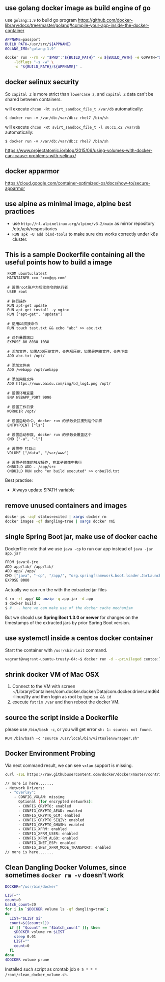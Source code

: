## use golang docker image as build engine of go
use `golang:1.9` to build go program 
https://github.com/docker-library/docs/tree/master/golang#compile-your-app-inside-the-docker-container 
```bash
APPNAME=passport
BUILD_PATH=/usr/src/${APPNAME}
GOLANG_IMG="golang:1.9"

docker run --rm -v "$PWD":"${BUILD_PATH}" -w ${BUILD_PATH} -e GOPATH="${BUILD_PATH}" -e GOBIN="${BUILD_PATH}/bin" -e CGO_ENABLED=0 -e GOOS=linux -e GOARCH=amd64 golang:1.9 go get -v && go build -a -installsuffix cgo \
	-ldflags "-s -w" \
	-o "${BUILD_PATH}/${APPNAME}" .
```

## docker selinux security
So `capital Z` is more strict than `lowercase z`, and `capital Z` data can't be shared between containers. 

will execute `chcon -Rt svirt_sandbox_file_t /var/db` automatically: 
```
$ docker run -v /var/db:/var/db:z rhel7 /bin/sh
```
will execute `chcon -Rt svirt_sandbox_file_t -l s0:c1,c2 /var/db` automatically: 
```
$ docker run -v /var/db:/var/db:z rhel7 /bin/sh
```
https://www.projectatomic.io/blog/2015/06/using-volumes-with-docker-can-cause-problems-with-selinux/ 

## docker apparmor 
https://cloud.google.com/container-optimized-os/docs/how-to/secure-apparmor


## use alpine as minimal image, alpine best practices
* use `http://nl.alpinelinux.org/alpine/v3.2/main` as mirror repository /etc/apk/respositories
* `RUN apk -U add bind-tools` to make sure dns works correctly under k8s cluster.

## This is a sample Dockerfile containing all the useful points how to build a image
```
 FROM ubuntu:latest
 MAINTAINER xxx "xxx@qq.com"
 
 # 设置root账户为后续命令的执行者
 USER root
 
 # 执行操作
 RUN apt-get update
 RUN apt-get install -y nginx
 RUN ["apt-get", "update"]
 
 # 使用&&拼接命令
 RUN touch test.txt && echo "abc" >> abc.txt
 
 # 对外暴露端口
 EXPOSE 80 8080 1038
 
 # 添加文件，如果ADD压缩文件，会先解压缩，如果是网络文件，会先下载
 ADD abc.txt /opt/
 
 # 添加文件夹
 ADD /webapp /opt/webapp
 
 # 添加网络文件
 ADD https://www.baidu.com/img/bd_log1.png /opt/
 
 # 设置环境变量
 ENV WEBAPP_PORT 9090
 
 # 设置工作目录 
 WORKDIR /opt/
 
 # 设置启动命令, docker run 的参数会拼接到这个后面
 ENTRYPOINT ["ls"]
 
 # 设置启动参数, docker run 的参数会覆盖这个
 CMD ["-a", "-l"]
 
 # 设置卷 挂载点
 VOLUME ["/data", "/var/www"]
 
 # 设置子镜像的触发操作, 在其子镜像中执行
 ONBUILD ADD . /app/src
 ONBUILD RUN echo "on build executed" >> onbuild.txt
```

Best practise:
- Always update $PATH variable


## remove unused containers and images
```bash
docker ps -aqf status=exited | xargs docker rm
docker images -qf dangling=true | xargs docker rmi
```

## single Spring Boot jar, make use of docker cache  
Dockerfile: note that we use `java -cp` to run our app instead of `java -jar app.jar`
```bash
FROM java:8-jre
ADD app/lib/ /app/lib/
ADD app/ /app/
CMD ["java", "-cp", "/app/", "org.springframework.boot.loader.JarLauncher"]
EXPOSE 8080
```
Actually we can run the with the extracted jar files
```bash
$ rm -rf app/ && unzip -q app.jar -d app
$ docker build .
$ # ... here we can make use of the docker cache mechanism
```
But we should use **Spring Boot 1.3.0 or newer** for changes on the timestamps of the extracted jars by prior Spring Boot version.

## use systemctl inside a centos docker container
Start the container with `/usr/sbin/init` command. 
```bash
vagrant@vagrant-ubuntu-trusty-64:~$ docker run -d --privileged centos:7 /usr/sbin/init   
```
## shrink docker VM of Mac OSX

1. Connect to the VM with screen ~/Library/Containers/com.docker.docker/Data/com.docker.driver.amd64-linux/tty and then login as root by type `su && id`
2. execute `fstrim /var` and then reboot the docker VM. 

## source the script inside a Dockerfile
please use `/bin/bash -c`, or you will get error `sh: 1: source: not found`. 
```
RUN /bin/bash -c "source /usr/local/bin/virtualenvwrapper.sh"
```

## Docker Environment Probing
Via next command result, we can see `vxlan` support is missing. 
```bash
curl -sSL https://raw.githubusercontent.com/docker/docker/master/contrib/check-config.sh | bash
```

```bash
// more is here....... 
- Network Drivers:
  - "overlay":
    - CONFIG_VXLAN: missing
      Optional (for encrypted networks):
      - CONFIG_CRYPTO: enabled
      - CONFIG_CRYPTO_AEAD: enabled
      - CONFIG_CRYPTO_GCM: enabled
      - CONFIG_CRYPTO_SEQIV: enabled
      - CONFIG_CRYPTO_GHASH: enabled
      - CONFIG_XFRM: enabled
      - CONFIG_XFRM_USER: enabled
      - CONFIG_XFRM_ALGO: enabled
      - CONFIG_INET_ESP: enabled
      - CONFIG_INET_XFRM_MODE_TRANSPORT: enabled
// more is here....... 
```

## Clean Dangling Docker Volumes, since sometimes `docker rm -v` doesn't work
```bash
DOCKER="/usr/bin/docker"

LIST=""
count=0
batch_count=20
for i in `$DOCKER volume ls -qf dangling=true`;
do
  LIST="$LIST $i"
  count=$((count+1))
  if [[ "$count" == "$batch_count" ]]; then
    $DOCKER volume rm $LIST
    sleep 0.01
    LIST=""
    count=0
  fi
done
$DOCKER volume prune
```
Installed such script as crontab job `0 5 * * * /root/clean_docker_volume.sh`.
